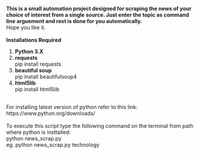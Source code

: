 <b>This is a small automation project designed for scraping the news of your choice of interest from a single source. Just enter the topic as command line arguement and rest is done for you automatically.</b>
<br>
Hope you like it.
<br><br>
<b>Installations Required</b><br>
1. <b>Python 3.X</b><br>  
2. <b>requests</b><br>
  pip install requests
3. <b>beautiful soup</b><br>
  pip install beautifulsoup4
4. <b>html5lib</b><br>
  pip install html5lib
  <br>
  For installing latest version of python refer to this link:
  <br>
  https://www.python.org/downloads/
  <br><br>
  To execute this script type the following command on the terminal from path where python is insttalled:<br>
  python news_scrap.py <YOUR_PREFERRED_NEWS_TOPIC><br>
  eg.   python news_scrap.py technology
